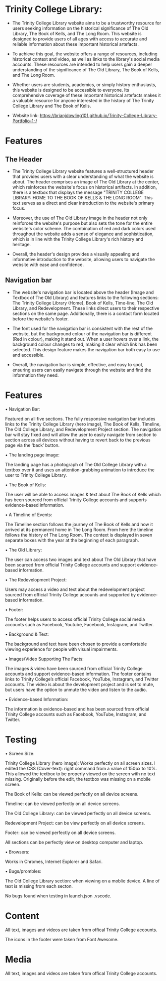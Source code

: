 # Trinity College Library:

- The Trinity College Library website aims to be a trustworthy resource for users seeking information on the historical significance of The Old Library, The Book of Kells, and The Long Room. This website is designed to provide users of all ages with access to accurate and reliable information about these important historical artefacts.

- To achieve this goal, the website offers a range of resources, including historical context and video, as well as links to the library's social media accounts. These resources are intended to help users gain a deeper understanding of the significance of The Old Library, The Book of Kells, and The Long Room.

- Whether users are students, academics, or simply history enthusiasts, this website is designed to be accessible to everyone. Its comprehensive coverage of these important historical artefacts makes it a valuable resource for anyone interested in the history of The Trinity College Library and The Book of Kells. 


- Website link: https://brianjdowling101.github.io/Trinity-College-Library-Portfolio-1-/


# Features

## The Header

- The Trinity College Library website features a well-structured header that provides users with a clear understanding of what the website is about. The header comprises an image of The Old Library at the center, which reinforces the website's focus on historical artifacts. In addition, there is a textbox that displays the message "TRINITY COLLEGE LIBRARY: HOME TO THE BOOK OF KELLS & THE LONG ROOM". This text serves as a direct and clear introduction to the website's primary focus.

- Moreover, the use of The Old Library image in the header not only reinforces the website's purpose but also sets the tone for the entire website's color scheme. The combination of red and dark colors used throughout the website adds a sense of elegance and sophistication, which is in line with the Trinity College Library's rich history and heritage.

- Overall, the header's design provides a visually appealing and informative introduction to the website, allowing users to navigate the website with ease and confidence.

## Navigation bar

- The website's navigation bar is located above the header (Image and Textbox of The Old Library) and features links to the following sections: The Trinity College Library (Home), Book of Kells, Time-line, The Old Library, and Redevelopment. These links direct users to their respective sections on the same page. Additionally, there is a contact form located before the website's footer.

- The font used for the navigation bar is consistent with the rest of the website, but the background colour of the navigation bar is different (Red in colour), making it stand out. When a user hovers over a link, the background colour changes to red, making it clear which link has been selected. This design feature makes the navigation bar both easy to use and accessible.

- Overall, the navigation bar is simple, effective, and easy to spot, ensuring users can easily navigate through the website and find the information they need.



# Features

•	Navigation Bar:

Featured on all five sections. The fully responsive navigation bar includes links to the Trinity College Library (hero image), The Book of Kells, Timeline, The Old College Library, and Redevelopment Project section. The navigation bar will stay fixed and will allow the user to easily navigate from section to section across all devices without having to revert back to the previous page via the ‘back’ button.

•	The landing page image:

The landing page has a photograph of The Old College Library with a textbox over it and uses an attention-grabbing animation to introduce the user to Trinity College Library.

•	The Book of Kells:

The user will be able to access images & text about The Book of Kells which has been sourced from official Trinity College accounts and supports evidence-based information.

• A Timeline of Events:

The Timeline section follows the journey of The Book of Kells and how it arrived at its permanent home in The Long Room. From here the timeline follows the history of The Long Room. The context is displayed in seven separate boxes with the year at the beginning of each paragraph.

• The Old Library:

The user can access two images and text about The Old Library that have been sourced from official Trinity College accounts and support evidence-based information.

• The Redevelopment Project:

Users may access a video and text about the redevelopment project sourced from official Trinity College accounts and supported by evidence-based information.

• Footer:

The footer helps users to access official Trinity College social media accounts such as Facebook, Youtube, Facebook, Instagram, and Twitter.

• Background & Text:

The background and text have been chosen to provide a comfortable viewing experience for people with visual impairments.

• Images/Video Supporting The Facts:

The images & video have been sourced from official Trinity College accounts and support evidence-based information. The footer contains links to Trinity College’s official Facebook, YouTube, Instagram, and Twitter accounts. The video is about the development project and is set to mute, but users have the option to unmute the video and listen to the audio.

• Evidence-based Information:

The information is evidence-based and has been sourced from official Trinity College accounts such as Facebook, YouTube, Instagram, and Twitter.

# Testing

• Screen Size:

Trinity College Library (hero image): Works perfectly on all screen sizes. I edited the CSS (Cover-text): right command from a value of 150px to 10%. This allowed the textbox to be properly viewed on the screen with no text missing. Originally before the edit, the textbox was missing on a mobile screen.

The Book of Kells: can be viewed perfectly on all device screens.

Timeline: can be viewed perfectly on all device screens.

The Old College Library: can be viewed perfectly on all device screens.

Redevelopment Project: can be view perfectly on all device screens.

Footer: can be viewed perfectly on all device screens.

All sections can be perfectly view on desktop computer and laptop.



• Browsers:

Works in Chromes, Internet Explorer and Safari.

• Bugs/prombles:

The Old College Library section: when viewing on a moblie device. A line of text is missing from each secton.

No bugs found when testing in launch.json .vscode.

# Content

All text, images and videos are taken from offical Trinity College accounts. 

The icons in the footer were taken from Font Awesome.

# Media
All text, images and videos are taken from offical Trinity College accounts. 








